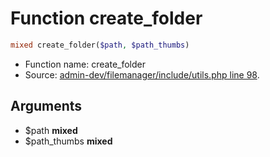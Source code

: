 Function create_folder
===========================





```php
mixed create_folder($path, $path_thumbs)
```

* Function name: create_folder
* Source: [admin-dev/filemanager/include/utils.php line 98](https://github.com/PrestaShop/PrestaShop/blob/1.6.0.13/admin-dev/filemanager/include/utils.php#L98).

Arguments
---------

* $path **mixed**
* $path_thumbs **mixed**

